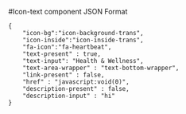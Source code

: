 #Icon-text component
JSON Format
```
{   
    "icon-bg":"icon-background-trans",
    "icon-inside":"icon-inside-trans",
    "fa-icon":"fa-heartbeat",
    "text-present" : true,
    "text-input": "Health & Wellness",
    "text-area-wrapper" : "text-bottom-wrapper",
    "link-present" : false,
    "href" : "javascript:void(0)",
    "description-present" : false,
    "description-input" : "hi"
}
```
<!-- Text-area classes available: text-right-wrapper, text-bottom-wrapper -->
<!-- (icon-bg,icon-inside) classes available: (icon-background-trans,icon-inside-trans), (icon-background,icon-inside) -->